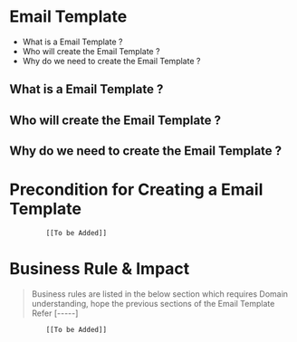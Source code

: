 # Email Template

* What is a Email Template ?
* Who will create the Email Template ?
* Why do we need to create the Email Template ? 

## What is a Email Template ?

## Who will create the Email Template ?

## Why do we need to create the Email Template ?

# Precondition for Creating a Email Template



             [[To be Added]]
 




# Business Rule & Impact 

> Business rules are listed in the below section which requires Domain understanding, hope the previous sections of the Email Template Refer [-----]


             [[To be Added]]
 



